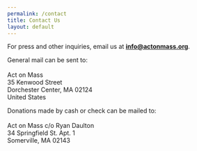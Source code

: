 ```yaml
---
permalink: /contact
title: Contact Us
layout: default
---
```

For press and other inquiries, email us at **info@actonmass.org**.

General mail can be sent to:\
\
Act on Mass\
35 Kenwood Street\
Dorchester Center, MA 02124\
United States

Donations made by cash or check can be mailed to:\
\
Act on Mass c/o Ryan Daulton\
34 Springfield St. Apt. 1\
Somerville, MA 02143